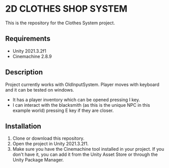 # 2D CLOTHES SHOP SYSTEM

This is the repository for the Clothes System project.

## Requirements

- Unity 2021.3.2f1
- Cinemachine 2.8.9

## Description

Project currently works with OldInputSystem. Player moves with keyboard and it can be tested on windows.
- It has a player inventory which can be opened pressing I key.
- I can interact with the blacksmith (as this is the unique NPC in this example world) pressing E key if they are closer.

## Installation

1. Clone or download this repository.
2. Open the project in Unity 2021.3.2f1.
3. Make sure you have the Cinemachine tool installed in your project. If you don't have it, you can add it from the Unity Asset Store or through the Unity Package Manager.
